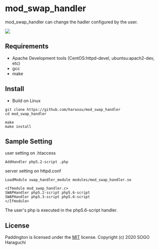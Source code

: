 mod_swap_handler
=============================================
mod_swap_handler can change the hadler configured by the user.

[![][MIT]][MIT-Link]

Requirements
--------------------------------------------------------------------------------
- Apache Development tools (CentOS:httpd-devel, ubuntsu:apach2-dev, etc)
- gcc
- make

Install
--------------------------------------------------------------------------------
- Build on Linux

```
git clone https://github.com/harasou/mod_swap_handler
cd mod_swap_handler

make
make install
```


Sample Setting
--------------------------------------------------------------------------------

user setting on .htaccess
```
AddHandler php5.2-script .php
```

server setting on httpd.conf
```
LoadModule swap_handler_module modules/mod_swap_handler.so

<Ifmodule mod_swap_handler.c>
SWAPHandler php5.2-script php5.6-script
SWAPHandler php5.3-script php5.6-script
</Ifmodule>
```

The user's php is executed in the php5.6-script handler.

License
--------------------------------------------------------------------------------
Paddington is licensed under the [MIT][MIT-Link] license.
Copyright (c) 2020 SOGO Haraguchi


<!-- links -->
[MIT]: https://img.shields.io/github/license/mashape/apistatus.svg?style=flat-square
[MIT-Link]: https://github.com/harasou/exbind-fuse/blob/master/LICENSE
